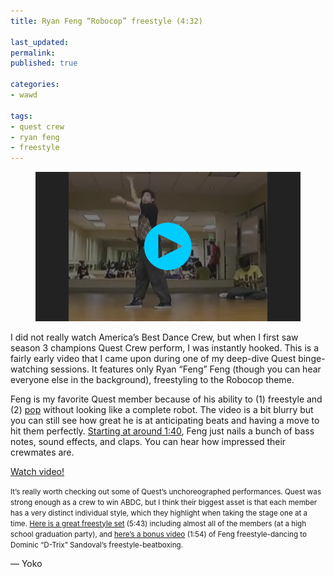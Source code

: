 ```yaml
---
title: Ryan Feng “Robocop” freestyle (4:32)

last_updated: 
permalink: 
published: true

categories:
- wawd

tags:
- quest crew
- ryan feng
- freestyle
---
```


<figure>
	<a href="http://www.youtube.com/watch?v=Qo0TdFlPPsQ"><img src="/assets/images/2014-01-15-ryan_feng_robocop.jpg" alt="So sorry for this terrible screenshot. It's from of a Youtube video, intended to capture the moment where Ryan Feng hits an incredible beat during a freestyle." /></a>
</figure>

I did not really watch America’s Best Dance Crew, but when I first saw season 3 champions Quest Crew perform, I was instantly hooked. This is a fairly early video that I came upon during one of my deep-dive Quest binge-watching sessions. It features only Ryan “Feng” Feng (though you can hear everyone else in the background), freestyling to the Robocop theme. 

Feng is my favorite Quest member because of his ability to (1) freestyle and (2) [pop](http://en.wikipedia.org/wiki/Popping) without looking like a complete robot. The video is a bit blurry but you can still see how great he is at anticipating beats and having a move to hit them perfectly. [Starting at around 1:40](http://youtu.be/Qo0TdFlPPsQ?t=1m40s), Feng just nails a bunch of bass notes, sound effects, and claps. You can hear how impressed their crewmates are. 

[Watch video!](http://www.youtube.com/watch?v=Qo0TdFlPPsQ)

<small>
	It’s really worth checking out some of Quest’s unchoreographed performances. Quest was strong enough as a crew to win ABDC, but I think their biggest asset is that each member has a very distinct individual style, which they highlight when taking the stage one at a time. <a href="http://www.youtube.com/watch?v=fvonsmV_Iyo">Here is a great freestyle set</a> (5:43) including almost all of the members (at a high school graduation party), and <a href="http://www.youtube.com/watch?v=dn-7h2JRMIQ">here’s a bonus video</a> (1:54) of Feng freestyle-dancing to Dominic “D-Trix” Sandoval’s freestyle-beatboxing. 
</small>

— Yoko